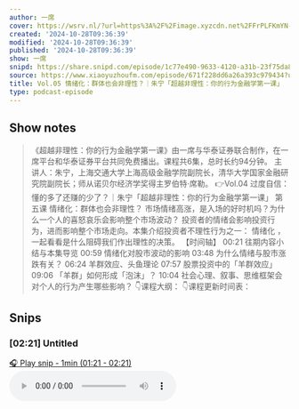 ```yaml
---
author: 一席
cover: https://wsrv.nl/?url=https%3A%2F%2Fimage.xyzcdn.net%2FFrPLFKmYN-81FwGfhfqw-spbwlpQ.jpg&w=200&h=200
created: '2024-10-28T09:36:39'
modified: '2024-10-28T09:36:39'
published: '2024-10-28T09:36:39'
show: 一席
snipd: https://share.snipd.com/episode/1c77e490-9633-4120-a31b-23f75da86d21
source: https://www.xiaoyuzhoufm.com/episode/671f228dd6a26a393c979434?utm_source=rss
title: Vol.05 情绪化：群体也会非理性？｜朱宁「超越非理性：你的行为金融学第一课」
type: podcast-episode
---
```



## Show notes
> 《超越非理性：你的行为金融学第一课》由一席与华泰证券联合制作，在一席平台和华泰证券平台共同免费播出。课程共6集，总时长约94分钟。
> 主讲人：朱宁，上海交通大学上海高级金融学院副院长，清华大学国家金融研究院副院长；师从诺贝尔经济学奖得主罗伯特·席勒。
> 👉Vol.04 过度自信：懂的多了还赚的少了？｜朱宁「超越非理性：你的行为金融学第一课」 
> 第五课 情绪化：群体也会非理性？ 
> 市场情绪高涨，是入场的好时机吗？为什么一个人的喜怒哀乐会影响整个市场波动？
> 投资者的情绪会影响投资行为，进而影响整个市场走向。本集介绍投资者不理性行为之一： 情绪化 ，一起看看是什么阻碍我们作出理性的决策。
> 【时间轴】
> 00:21 往期内容小结与本集导览
> 00:59 情绪化对股市波动的影响
> 03:48 为什么情绪与股市涨跌有关？
> 06:24 羊群效应、头鱼理论
> 07:57 股票投资中的「羊群效应」
> 09:06 「羊群」如何形成「泡沫」？
> 10:04 社会心理、叙事、思维框架会对个人的行为产生哪些影响？
> 👇课程大纲：
> 👇课程更新时间表：

## Snips
### [02:21] Untitled
[🎧 Play snip - 1min️ (01:21 - 02:21)](https://share.snipd.com/snip/54e55e59-67eb-4e0e-848f-1f91fbd35483)
<audio controls> <source src="https://dts-api.xiaoyuzhoufm.com/track/5e285326418a84a04627343f/671f228dd6a26a393c979434/media.xyzcdn.net/ljaLqP95On4nSdpiEf3wbeodEcaO.m4a#t=01:21,02:21"> </audio>
